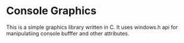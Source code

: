 # Console Graphics
This is a simple graphics library written in C.
It uses windows.h api for manipulatiing console bufffer and other attributes.
